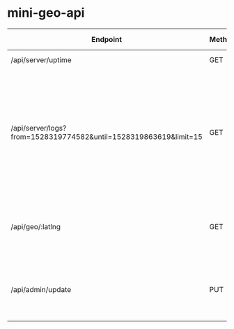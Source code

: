 # mini-geo-api

<!-- Endpoint	Method	Example	Sample Response	Description -->
<!-- /api/posts	GET	http://reduxblog.herokuapp.com/api/posts -->
| Endpoint | Method | Example | Sample Response | Description |
| --- | --- | --- | --- | --- |
| /api/server/uptime | GET | https://brh-mini-geo-api.herokuapp.com/api/server/uptime | ```  ``` | Fetches the server uptime in Seconds |
| /api/server/logs?from=1528319774582&until=1528319863619&limit=15 | GET | https://brh-mini-geo-api.herokuapp.com/api/server/logs?from=1528319774582&until=1528319863619&limit=50 | ```  ``` | Fetches the server logs between 2 specific timestamps provided in the request. <br />options - <br />&nbsp;&nbsp;&nbsp;from  - `[timestamp] default -24hrs` - Start date <br />&nbsp;&nbsp;&nbsp;until - `[timestamp] default now()` - End date <br />&nbsp;&nbsp;&nbsp;limit - `[number] default 10` - How many records should be fetched <br />&nbsp;&nbsp;&nbsp;order - `[string (desc or asc)] default 'desc'` - Defines the sorting order <br /> |
| /api/geo/:latlng | GET | https://brh-mini-geo-api.herokuapp.com/api/geo/12.903043,77.622921 | ```  ``` | Fetches the list of address associated with the requested coordinates. <br />By default only 10 requests are allowed in an hour, but this default value can be changed by below API (/api/admin/update)
| /api/admin/update | PUT | https://brh-mini-geo-api.herokuapp.com/api/admin/update | ```  ``` | Updates the existing `MAX API CALL LIMIT` to new limit. <br />To perform this operation, you have to pass the admin token as `token = 'AIzaSyASE6fIs9npcWSxYhcYG02WQhG'` at the request header  and in body `{ newMaxApiLimit: $value }`. |
